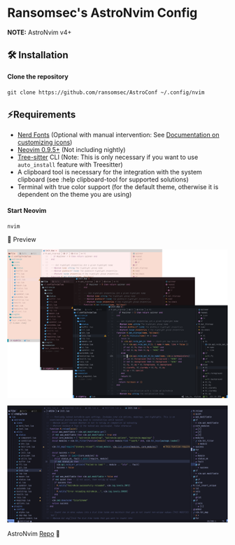 # Ransomsec's AstroNvim Config

**NOTE:** AstroNvim v4+

## 🛠️ Installation

#### Clone the repository

```shell
git clone https://github.com/ransomsec/AstroConf ~/.config/nvim
```

## ⚡Requirements

- [Nerd Fonts](https://www.nerdfonts.com/font-downloads) (Optional with manual intervention: See [Documentation on customizing icons](https://docs.astronvim.com/Recipes/icons))
- [Neovim 0.9.5+](https://github.com/neovim/neovim/) (Not including nightly)
- [Tree-sitter](https://github.com/tree-sitter/tree-sitter/blob/master/cli/README.md) CLI (Note: This is only necessary if you want to use `auto_install` feature with Treesitter)
- A clipboard tool is necessary for the integration with the system clipboard (see :help clipboard-tool for supported solutions)
- Terminal with true color support (for the default theme, otherwise it is dependent on the theme you are using)

#### Start Neovim

```shell
nvim
```

🌟 Preview

![Astronvim][img2]

![MySetup][img1]

AstroNvim [Repo](https://github.com/AstroNvim/AstroNvim) 🌟

[img1]: ./images/code.png
[img2]: ./images/default.png
